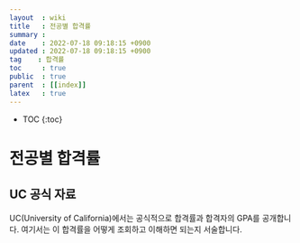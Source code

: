 ```yaml
---
layout  : wiki
title   : 전공별 합격률
summary :
date    : 2022-07-18 09:18:15 +0900
updated : 2022-07-18 09:18:15 +0900
tag    : 합격률
toc     : true
public  : true
parent  : [[index]]
latex   : true
---
```

* TOC
{:toc}

# 전공별 합격률

## UC 공식 자료

UC(University of California)에서는 공식적으로 합격률과 합격자의 GPA를 공개합니다. 여기서는 이 합격률을 어떻게 조회하고 이해하면 되는지 서술합니다. 
